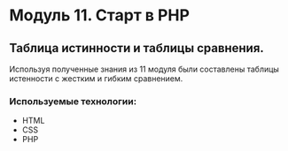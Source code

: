 # Модуль 11. Старт в PHP

## Таблица истинности и таблицы сравнения.
Используя полученные знания из 11 модуля были составлены таблицы истенности с жестким и гибким сравнением.

### Используемые технологии:

* HTML
* CSS
* PHP